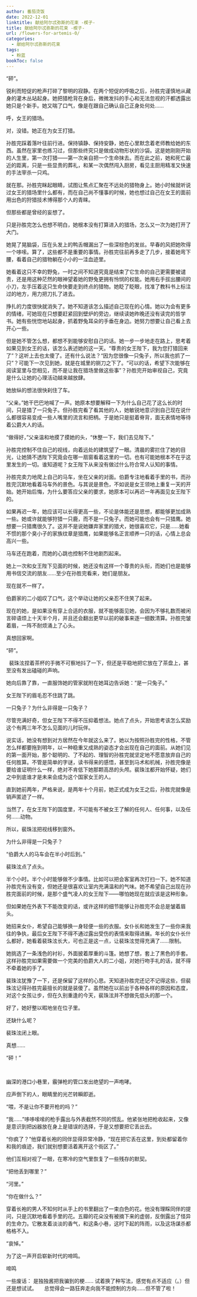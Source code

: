 ```yaml
---
author: 番茄烫饭
date: 2022-12-01
linktitle: 献给阿尔忒弥斯的花束 -楔子-
title: 献给阿尔忒弥斯的花束 -楔子-
url: /flowers-for-artemis-0/
categories:
  - 献给阿尔忒弥斯的花束
tags:
  - 粉蓝
bookToc: false
---
```


“砰”。
 


锐利而短促的枪声打碎了黎明的寂静。在两个短促的呼吸之后，孙胜完谨慎地从藏身的灌木丛站起身。她把猎枪背在身后，微微发抖的手心和无法忽视的汗都透露出她只是个新手。她又喘了口气，像是在跟自己确认自己正身处何处……

呼，女王的猎场。

对，没错。她正在为女王打猎。

孙胜完踩着落叶往前行进。保持镇静、保持安静，她在心里默念着老师教给她的东西。虽然在家里也练习过，但那些终究只是做成动物形状的沙袋。这是她刚刚开始的人生里，第一次打猎——第一次亲自把一个生命抹去。而在此之前，她和死亡最近的距离，只是一些显贵的葬礼，和某一次偶然闯入厨房，看见主厨用精准又快速的手法宰杀一只鸡。

就在那。孙胜完眯起眼睛，试图让焦点汇聚在不远处的猎物身上。她小时候就听说过女王的猎场里什么都有，而在自己尚不懂事的时候，她也想过自己在女王的面前用出色的狩猎技术博得那个人的青睐。

但那些都是曾经的妄想了。

只是孙胜完怎么也想不明白，她根本没有打算进入的猎场，怎么又一次为她打开了大门。

她晃了晃脑袋，压在头发上的鸭舌帽漏出了一些深棕色的发丝。早春的风把她吹得一个哆嗦。算了，这些都不是重要的事情。孙胜完往前再多走了几步，接着她弯下腰，看着自己的猎物躺在小小的一洼血迹里。

她看着这只不幸的野兔，一时之间不知道究竟是结束了它生命的自己更需要被谴责，还是用这种茫然的眼神望着她的野兔更拥有怜悯的权能。她用右手拔出腰间的小刀，左手压着这只生命快要走到终点的猎物。她眨了眨眼，找准了教科书上标注过的地方，用力把刀扎了进去。

挣扎的力度很快就消失了。她不知道该怎么描述自己现在的心情。她以为会有更多的情绪，可她现在只想要赶紧回到壁炉的旁边，继续读她昨晚还没有读完的哲学书。她有些恍惚地站起身，抓着野兔耳朵的手垂在身边。她努力想要让自己看上去开心一些。

但是她不管怎么想，都想不到能够安慰自己的话。她一步一步地走在路上，思考着如果见到女王的话，该怎么表述她的这一天。“尊贵的女王陛下，我为您打猎回来了”？这听上去也太傻了。还有什么说法？“因为您很像一只兔子，所以我也抓了一只”？可能下一次见到她，就是在城里的铡刀之下了。“可以的话，希望下次能够在阅读室里与您相见，而不是让我在猎场里做这些事”？孙胜完开始审视自己，究竟是什么让她的心理活动越来越放肆。

她放纵的想法很快刹住了车。

“父亲。”她干巴巴地喊了一声。她原本想要解释一下为什么自己花了这么长的时间，只是猎了一只兔子。但孙胜完看了看其他的人，她敏锐地意识到自己现在说什么都很容易变成一些人嘴里的流言和把柄。于是她只是挺着脊背，面无表情地等待着公爵大人的话。

“做得好，”父亲温和地摸了摸她的头，“休整一下，我们去见陛下。”

孙胜完控制不住自己的视线，向着远处的建筑望了一眼。清晨的雾拦住了她的目光，让她猜不透陛下究竟会在哪一扇窗看着这里的一切。也有可能她根本不在乎这里发生的一切。谁知道呢？女王陛下从来没有做过什么符合常人认知的事情。

孙胜完卖力地爬上自己的马车，坐在父亲的对面。伯爵专注地看着手里的书，而孙胜完沉默地看着马车外的景色。与其说是景色，不如说是女王领地上重复一天的开始。她开始后悔，为什么要答应父亲的要求，她原本可以再迟一年再面见女王陛下的。

如果再迟一年，她应该可以长得更高一些，不论是体能还是思想，都能够更加成熟一些。她或许就能够狩猎一只鹿，而不是一只兔子。而她可能也会有一只猎鹰。她想要一只猎鹰很久了。这并不是说她嫌弃家里的猎犬，她很喜欢它，只是……她看不惯的那个臭小子的家族纹章是猎鹰，如果能够名正言顺养一只的话，心情上总会高兴一些。

马车还在跑着，而她的心跳也控制不住地剧烈起来。

她上一次和女王陛下见面的时候，她还没有这样一个尊贵的头衔，而她们也是能够用书信交流的朋友……至少在孙胜完看来，她们是朋友。

现在就不一样了。

伯爵家的二小姐叹了口气，这个举动让她的父亲忍不住笑了起来。

现在的她，是如果没有穿上合适的衣服，就不能够面见她，会因为不够礼数而被闲言碎语烦上十天半个月，并且还会翻出更早以前的破事来逐一细数清算。孙胜完皱着眉，一阵不耐烦涌上了心头。

真想回家啊。
 


“砰”。


 
裴珠泫捏着茶杯的手微不可察地抖了一下，但还是平稳地把它放在了茶盘上，甚至没有发出磕碰的声响。

她向后靠了靠，一直服饰她的管家就附在她耳边告诉她：“是一只兔子。”

女王陛下的眉毛忍不住跳了跳。

一只兔子？为什么非得是一只兔子？

尽管充满好奇，但女王陛下不得不压抑着想法。她点了点头，开始思考该怎么奖励这个有两三年不怎么见面的儿时玩伴。

说实话，她没有想到对方居然在今年就这么来了。她以为按照孙胜完的性格，不管怎么样都要拖到明年，以一种稳重又成熟的姿态才会出现在自己的面前。从她们见的第一面开始，那个聪明的、了不起的、理智的孙胜完就坚定地不愿意放弃自己的任何胜算。不管是简单的字谜，读书得来的感悟，甚至到马术和机械，孙胜完像是要给谁证明什么一样，绝对不肯低下她那颗高昂的头颅。裴珠泫都开始怀疑，她们之中到底谁才是未来会成为这个国家女王的人。

直到她前两年，严格来说，是两年十个月前，她正式成为女王之后，孙胜完就像是销声匿迹了一样。

当然了，在女王陛下的国度里，不可能有不被女王了解的任何人、任何事，以及任何……动物。

所以，裴珠泫把视线移到窗外。

为什么非得是一只兔子？

“伯爵大人的马车会在半小时后到。”

裴珠泫点了点头。

半个小时。半个小时能够做不少事情。比如可以把会客室再次打扫一下。她不知道孙胜完有没有变，但她还是很喜欢让室内充满温和的气味。她不希望自己出现在孙胜完面前的时候，是那个盛气凌人的女王陛下——哪怕她现在就应该是这种形象。

但如果她在外表下不能改变的话，或许这样的细节能够让孙胜完不会总是皱着眉头。

她招来女仆，希望自己能够换一身轻便一些的衣服。女仆长和她发生了一些你来我往的争执，最后女王陛下不得不通过露出受伤的表情来取得进展。年长的女仆长什么都好，她看着裴珠泫长大，可也正是这一点，让裴珠泫觉得充满了……限制。

她挑选了一条浅色的衬衫，外面披着厚重的斗篷。她想了想，套上了黑色的手套。这样孙胜完如果需要做一个完美的伯爵大人的二小姐，对她行吻手礼的话，就不得不牵着她的手了。

裴珠泫犹豫了一下，还是保留了这样的心思。天知道孙胜完还记不记得这些，但裴珠泫记得孙胜完最擅长的就是装傻了。虽然她在以前出于各种各样的原因和态度，对这个女孩让步，但在久别重逢的今天，裴珠泫并不想做先低头的那一个。

好了，她好整以暇地坐在位子里。

还缺什么呢？

裴珠泫闭上眼。

真想……
 


“砰！”

 

幽深的港口小巷里，霰弹枪的管口发出绝望的一声咆哮。

应声倒下的人，眼睛里的光芒转瞬即逝。

“喂，不是让你不要开枪的吗？”

“我……”哆哆嗦嗦的枪手露出与外表截然不同的慌乱。他紧张地把枪收起来，又像是意识到把凶器放在身上是错误的选择，于是又想要把它丢出去。

“你疯了？”他穿着长袍的同伴显得异常冷静，“现在把它丢在这里，到处都留着你和我的痕迹，我们就别想要活着离开这个街区了。”

他们互相对视了一眼，在寒冷的空气里恢复了一些残存的默契。

“把他丢到哪里？”

“河里。”

“你在做什么？”

穿着长袍的男人不知何时从手上的书里翻出了一束白色的花。他没有理睬同伴的提问，只是沉默地看着手里的花。五瓣的花朵没有被摘下来的虚弱，反倒露出了怪异的生命力。它散发着淡淡的香气，和这条小巷，这时下起的阵雨，以及这场谋杀都格格不入。

“哀悼。”
 


为了这一声开启崭新时代的啼鸣。


啼鸣



一些废话：
是独独酱把我骗到的梗……
试着换了种写法，感觉有点不适应（。）但还是想试试。
 
 
总觉得会一路狂奔走向我不能控制的方向……但不管了啦！
